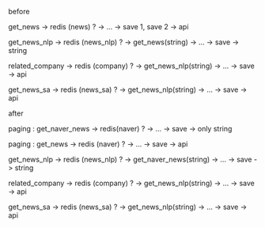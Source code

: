 before

get_news -> redis (news) ? -> … -> save 1, save 2 -> api

get_news_nlp -> redis (news_nlp) ? -> get_news(string) -> … -> save -> string

related_company -> redis (company) ? -> get_news_nlp(string) -> … -> save -> api

get_news_sa -> redis (news_sa) ? -> get_news_nlp(string) -> … -> save -> api

after

paging : get_naver_news -> redis(naver) ? -> … -> save -> only string

paging : get_news -> redis (naver) ? -> … -> save -> api

get_news_nlp -> redis (news_nlp) ? -> get_naver_news(string) -> … -> save -> string

related_company -> redis (company) ? -> get_news_nlp(string) -> … -> save -> api

get_news_sa -> redis (news_sa) ? -> get_news_nlp(string) -> … -> save -> api
